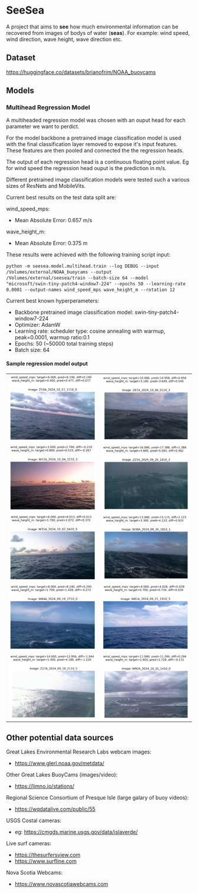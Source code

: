 # SeeSea
A project that aims to **see** how much environmental information can be recovered from images of bodys of water (**seas**). For example: wind speed, wind direction, wave height, wave direction etc.

## Dataset
https://huggingface.co/datasets/brianofrim/NOAA_buoycams 

## Models

### Multihead Regression Model

A multiheaded regression model was chosen with an ouput head for each parameter we want to perdict. 

For the model backbone a pretrained image classification model is used with the final classification layer removed to expose it's input features. These features are then pooled and connected the the regression heads.

The output of each regression head is a continuous floating point value. Eg for wind speed the regression head ouput is the prediction in m/s.

Different pretrained image classification models were tested such a various sizes of ResNets and MobileVits.

Current best results on the test data split are:  

wind_speed_mps:
- Mean Absolute Error: 0.657 m/s

wave_height_m:
- Mean Absolute Error: 0.375 m

These results were achieved with the following training script input:
```
python -m seesea.model.multihead.train --log DEBUG --input /Volumes/external/NOAA_buoycams --output /Volumes/external/seesea/train --batch-size 64 --model "microsoft/swin-tiny-patch4-window7-224" --epochs 50 --learning-rate 0.0001 --output-names wind_speed_mps wave_height_m --rotation 12
```
Current best known hyperperameters:
- Backbone pretrained image classification model: swin-tiny-patch4-window7-224
- Optimizer: AdamW
- Learning rate: scheduler type: cosine annealing with warmup, peak=0.0001, warmup ratio:0.1
- Epochs: 50 (~50000 total training steps)
- Batch size: 64

#### Sample regression model output

<table>
<tr>
<td><img src="readme_assets/regression_samples/Z10A_2024_10_11_1110_0_vis.png"/></td>
<td><img src="readme_assets/regression_samples/Z67A_2024_10_06_0110_3_vis.png"/></td>
</tr>
<tr>
<td><img src="readme_assets/regression_samples/W11A_2024_10_04_2210_3_vis.png"/></td>
<td><img src="readme_assets/regression_samples/Z25A_2024_09_26_1810_3_vis.png"/></td>
</tr>
<tr>
<td><img src="readme_assets/regression_samples/W31A_2024_10_02_0410_5_vis.png"/></td>
<td><img src="readme_assets/regression_samples/W38A_2024_09_26_1810_1_vis.png"/></td>
</tr>
<tr>
<td><img src="readme_assets/regression_samples/W64A_2024_09_19_1710_0_vis.png"/></td>
<td><img src="readme_assets/regression_samples/W81A_2024_09_21_1910_3_vis.png"/></td>
</tr>
<tr>
<td><img src="readme_assets/regression_samples/Z27A_2024_09_18_2110_5_vis.png"/></td>
<td><img src="readme_assets/regression_samples/W92A_2024_10_11_1410_0_vis.png"/></td>
</tr>
</table>

## Other potential data sources
Great Lakes Environmental Research Labs webcam images: 
- https://www.glerl.noaa.gov/metdata/

Other Great Lakes BuoyCams (images/video):
- https://limno.io/stations/

Regional Science Consortium of Presque Isle (large galary of buoy videos):
- https://wqdatalive.com/public/55

USGS Costal cameras:
- eg: https://cmgds.marine.usgs.gov/data/islaverde/

Live surf cameras:
- https://thesurfersview.com
- https://www.surfline.com 

Nova Scotia Webcams:
- https://www.novascotiawebcams.com
